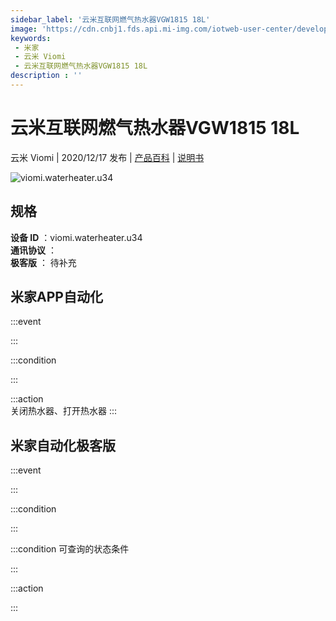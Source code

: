 ```yaml
---
sidebar_label: '云米互联网燃气热水器VGW1815 18L'
image: 'https://cdn.cnbj1.fds.api.mi-img.com/iotweb-user-center/developer_1679048481380rYnkzI4R.png?GalaxyAccessKeyId=AKVGLQWBOVIRQ3XLEW&Expires=9223372036854775807&Signature=0KMu0BiqIwD+e2aDt1z9w5sZ9/Q='
keywords: 
 - 米家
 - 云米 Viomi
 - 云米互联网燃气热水器VGW1815 18L
description : ''
---
```

# 云米互联网燃气热水器VGW1815 18L

云米 Viomi | 2020/12/17 发布 | [产品百科](https://home.mi.com/webapp/content/baike/product/index.html?model=viomi.waterheater.u34/) | [说明书](https://home.mi.com/views/introduction.html?model=viomi.waterheater.u34&region=cn)

![viomi.waterheater.u34](https://cdn.cnbj1.fds.api.mi-img.com/iotweb-user-center/developer_1679048481380rYnkzI4R.png?GalaxyAccessKeyId=AKVGLQWBOVIRQ3XLEW&Expires=9223372036854775807&Signature=0KMu0BiqIwD+e2aDt1z9w5sZ9/Q=)

## 规格  
> 
**设备 ID** ：viomi.waterheater.u34  
**通讯协议** ：  
**极客版**  ： 待补充 


## 米家APP自动化  

:::event  

:::

:::condition  

:::

:::action   
关闭热水器、打开热水器
:::

## 米家自动化极客版  

:::event  

:::

:::condition  

:::

:::condition 可查询的状态条件  

:::

:::action  

:::

        
